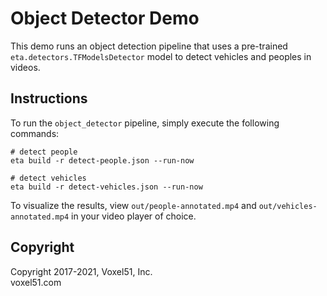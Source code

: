 # Object Detector Demo

This demo runs an object detection pipeline that uses a pre-trained
`eta.detectors.TFModelsDetector` model to detect vehicles and peoples in
videos.

## Instructions

To run the `object_detector` pipeline, simply execute the following commands:

```
# detect people
eta build -r detect-people.json --run-now

# detect vehicles
eta build -r detect-vehicles.json --run-now
```

To visualize the results, view `out/people-annotated.mp4` and
`out/vehicles-annotated.mp4` in your video player of choice.

## Copyright

Copyright 2017-2021, Voxel51, Inc.<br> voxel51.com
